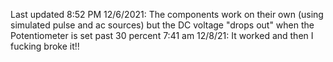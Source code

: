 Last updated 8:52 PM 12/6/2021: The components work on their own (using simulated pulse and ac sources) but the DC voltage "drops out" when the Potentiometer is set past 30 percent 
7:41 am 12/8/21: It worked and then I fucking broke it!!
